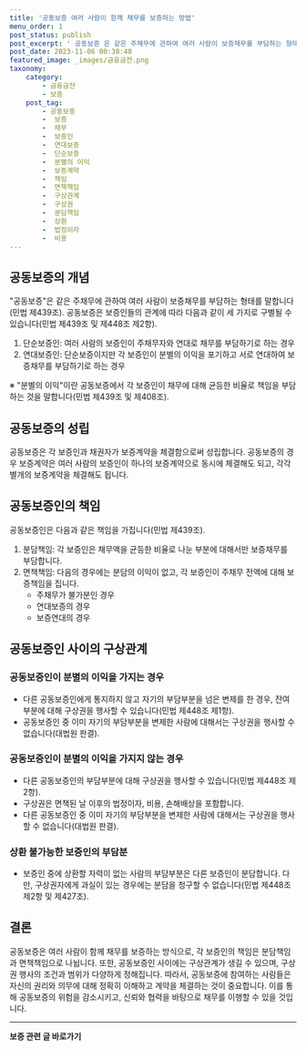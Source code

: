 ```yaml
---
title: '공동보증 여러 사람이 함께 채무를 보증하는 방법'
menu_order: 1
post_status: publish
post_excerpt: ' 공동보증 은 같은 주채무에 관하여 여러 사람이 보증채무를 부담하는 형태를 말합니다 민법 제439조 . 공동보증은 보증인들의 관계에 따라 다음과 같이 세 가지로 구별될 수 있습니다 민법 제439조 및 제448조 제2항 .'
post_date: 2023-11-06 00:38:48
featured_image: _images/금융금전.png
taxonomy:
    category:
        - 금융금전
        - 보증
    post_tag:
        - 공동보증
        -  보증
        -  채무
        -  보증인
        -  연대보증
        -  단순보증
        -  분별의 이익
        -  보증계약
        -  책임
        -  면책책임
        -  구상관계
        -  구상권
        -  분담책임
        -  상환
        -  법정이자
        -  비용
---
```



## 공동보증의 개념
"공동보증"은 같은 주채무에 관하여 여러 사람이 보증채무를 부담하는 형태를 말합니다(민법 제439조). 공동보증은 보증인들의 관계에 따라 다음과 같이 세 가지로 구별될 수 있습니다(민법 제439조 및 제448조 제2항).

1. 단순보증인: 여러 사람의 보증인이 주채무자와 연대로 채무를 부담하기로 하는 경우
2. 연대보증인: 단순보증이지만 각 보증인이 분별의 이익을 포기하고 서로 연대하여 보증채무를 부담하기로 하는 경우

※ "분별의 이익"이란 공동보증에서 각 보증인이 채무에 대해 균등한 비율로 책임을 부담하는 것을 말합니다(민법 제439조 및 제408조).

## 공동보증의 성립
공동보증은 각 보증인과 채권자가 보증계약을 체결함으로써 성립합니다. 공동보증의 경우 보증계약은 여러 사람의 보증인이 하나의 보증계약으로 동시에 체결해도 되고, 각각 별개의 보증계약을 체결해도 됩니다.

## 공동보증인의 책임
공동보증인은 다음과 같은 책임을 가집니다(민법 제439조).

1. 분담책임: 각 보증인은 채무액을 균등한 비율로 나눈 부분에 대해서만 보증채무를 부담합니다.
2. 면책책임: 다음의 경우에는 분담의 이익이 없고, 각 보증인이 주채무 전액에 대해 보증책임을 집니다.
   - 주채무가 불가분인 경우
   - 연대보증의 경우
   - 보증연대의 경우

## 공동보증인 사이의 구상관계
### 공동보증인이 분별의 이익을 가지는 경우
- 다른 공동보증인에게 통지하지 않고 자기의 부담부분을 넘은 변제를 한 경우, 잔여 부분에 대해 구상권을 행사할 수 있습니다(민법 제448조 제1항).
- 공동보증인 중 이미 자기의 부담부분을 변제한 사람에 대해서는 구상권을 행사할 수 없습니다(대법원 판결).

### 공동보증인이 분별의 이익을 가지지 않는 경우
- 다른 공동보증인의 부담부분에 대해 구상권을 행사할 수 있습니다(민법 제448조 제2항).
- 구상권은 면책된 날 이후의 법정이자, 비용, 손해배상을 포함합니다.
- 다른 공동보증인 중 이미 자기의 부담부분을 변제한 사람에 대해서는 구상권을 행사할 수 없습니다(대법원 판결).

### 상환 불가능한 보증인의 부담분
- 보증인 중에 상환할 자력이 없는 사람의 부담부분은 다른 보증인이 분담합니다. 다만, 구상권자에게 과실이 있는 경우에는 분담을 청구할 수 없습니다(민법 제448조 제2항 및 제427조).

## 결론
공동보증은 여러 사람이 함께 채무를 보증하는 방식으로, 각 보증인의 책임은 분담책임과 면책책임으로 나뉩니다. 또한, 공동보증인 사이에는 구상관계가 생길 수 있으며, 구상권 행사의 조건과 범위가 다양하게 정해집니다. 따라서, 공동보증에 참여하는 사람들은 자신의 권리와 의무에 대해 정확히 이해하고 계약을 체결하는 것이 중요합니다. 이를 통해 공동보증의 위험을 감소시키고, 신뢰와 협력을 바탕으로 채무를 이행할 수 있을 것입니다.
<!-- wp:separator -->
<hr class="wp-block-separator has-alpha-channel-opacity"/>
<!-- /wp:separator -->

<!-- wp:group {"backgroundColor":"base","layout":{"type":"constrained"}} -->
<div class="wp-block-group has-base-background-color has-background"><!-- wp:paragraph {"align":"center","fontSize":"medium"} -->
<p class="has-text-align-center has-large-font-size"><strong>보증 관련 글 바로가기</strong></p>
<!-- /wp:paragraph -->


<!-- wp:latest-posts
{"categories":[{"id":13571,"count":19,"description":"","link":"https://uknowlaw.com/category/%eb%b3%b4%ec%a6%9d/","name":"보증","slug":"보증","taxonomy":"category","parent":0,"meta":[],"_links":{"self":[{"href":"https://uknowlaw.com/wp-json/wp/v2/categories/13571"}],"collection":[{"href":"https://uknowlaw.com/wp-json/wp/v2/categories"}],"about":[{"href":"https://uknowlaw.com/wp-json/wp/v2/taxonomies/category"}],"wp:post_type":[{"href":"https://uknowlaw.com/wp-json/wp/v2/posts?categories=13571"}],"curies":[{"name":"wp","href":"https://api.w.org/{rel}","templated":true}]}}],"postsToShow":100,"excerptLength":28,"postLayout":"grid","columns":2,"featuredImageAlign":"left","featuredImageSizeSlug":"large","fontSize":"small"} /--></div>
<!-- /wp:group -->